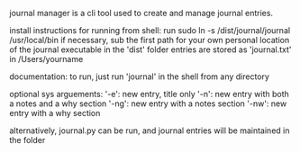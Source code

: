 journal manager is a cli tool used to create and manage journal entries.

install instructions for running from shell: run sudo ln -s /dist/journal/journal /usr/local/bin if necessary, sub the first path for your own personal location of the journal executable in the 'dist' folder entries are stored as 'journal.txt' in /Users/yourname

documentation: to run, just run 'journal' in the shell from any directory

optional sys arguements: '-e': new entry, title only '-n': new entry with both a notes and a why section '-ng': new entry with a notes section '-nw': new entry with a why section

alternatively, journal.py can be run, and journal entries will be maintained in the folder